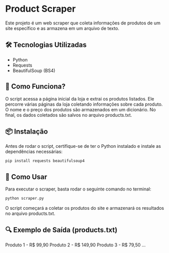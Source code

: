 # Product Scraper

Este projeto é um web scraper que coleta informações de produtos de um site específico e as armazena em um arquivo de texto.

## 🛠️ Tecnologias Utilizadas

* Python
* Requests
* BeautifulSoup (BS4)

## 📌 Como Funciona?

O script acessa a página inicial da loja e extrai os produtos listados.
Ele percorre várias páginas da loja coletando informações sobre cada produto.
O nome e o preço dos produtos são armazenados em um dicionário.
No final, os dados coletados são salvos no arquivo products.txt.

## 📦 Instalação

Antes de rodar o script, certifique-se de ter o Python instalado e instale as dependências necessárias:
```bash
pip install requests beautifulsoup4
```

## 🚀 Como Usar

Para executar o scraper, basta rodar o seguinte comando no terminal:
```bash
python scraper.py
```

O script começará a coletar os produtos do site e armazenará os resultados no arquivo products.txt.

## 🔍 Exemplo de Saída (products.txt)

Produto 1 - R$ 99,90
Produto 2 - R$ 149,90
Produto 3 - R$ 79,50
...
